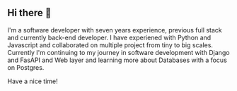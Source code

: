 ## Hi there 👋

I'm a software developer with seven years experience, previous full stack and currently back-end developer. I have experiened with Python and Javascript and collaborated on multiple project from tiny to big scales.
Currently I'm continuing to my journey in software development with Django and FasAPI and Web layer and learning more about Databases with a focus on Postgres.

Have a nice time!

